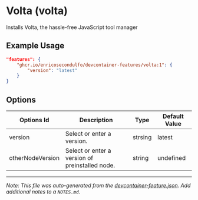 
# Volta (volta)

Installs Volta, the hassle-free JavaScript tool manager

## Example Usage

```json
"features": {
    "ghcr.io/enricosecondulfo/devcontainer-features/volta:1": {
        "version": "latest"
    }
}
```

## Options

| Options Id | Description | Type | Default Value |
|-----|-----|-----|-----|
| version | Select or enter a version. | strsing | latest |
| otherNodeVersion | Select or enter a version of preinstalled node. | string | undefined |



---

_Note: This file was auto-generated from the [devcontainer-feature.json](https://github.com/enricosecondulfo/devcontainer-features/blob/main/src/volta/devcontainer-feature.json).  Add additional notes to a `NOTES.md`._
